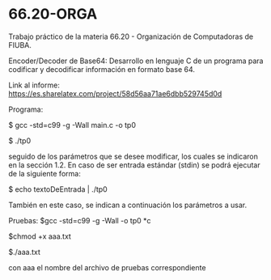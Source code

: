 # 66.20-ORGA
Trabajo práctico de la materia 66.20 - Organización de Computadoras de FIUBA. 

Encoder/Decoder de Base64: Desarrollo en lenguaje C de un programa para codificar y decodificar
información en formato base 64. 

Link al informe: https://es.sharelatex.com/project/58d56aa71ae6dbb529745d0d

Programa:

$ gcc -std=c99 -g -Wall main.c -o tp0

$ ./tp0

seguido de los parámetros que se desee modificar, los cuales se indicaron en la sección 1.2.
En caso de ser entrada estándar (stdin) se podrá ejecutar de la siguiente forma:

$ echo textoDeEntrada | ./tp0

También en este caso, se indican a continuación los parámetros a usar.


Pruebas:
$gcc -std=c99 -g -Wall -o tp0 *c

$chmod +x aaa.txt

$./aaa.txt

con aaa el nombre del archivo de pruebas correspondiente
